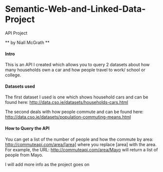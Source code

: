 # Semantic-Web-and-Linked-Data-Project
API Project

** by Niall McGrath **

#### Intro
This is an API I created which allows you to query 2 datasets about how many households own a car and how people travel to work/ school or college.

#### Datasets used
The first dataset I used is one which shows household cars and can be found here:  http://data.cso.ie/datasets/households-cars.html

The second deals with how people commute and can be found here:
http://data.cso.ie/datasets/population-commuting-means.html

#### How to Query the API
You can get a list of the number of people and how the commute by area: http://commuteapi.com/area/[area] where you replace [area] with the area. For example, the URL: http://commuteapi.com/area/Mayo will return a list of people from Mayo.



I will add more info as the project goes on
